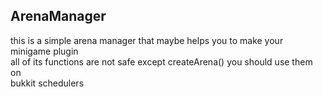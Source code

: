 ## ArenaManager
this is a simple arena manager that maybe helps you to make your minigame plugin<br>
all of its functions are not safe except createArena() you should use them on<br> 
bukkit schedulers
